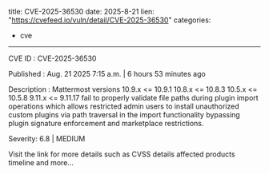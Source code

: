  
title: CVE-2025-36530
date: 2025-8-21
lien: "https://cvefeed.io/vuln/detail/CVE-2025-36530"
categories:
  - cve
---

CVE ID : CVE-2025-36530

Published :  Aug. 21
2025
7:15 a.m. | 6 hours
53 minutes ago

Description : Mattermost versions 10.9.x <= 10.9.1
10.8.x <= 10.8.3
10.5.x <= 10.5.8
9.11.x <= 9.11.17 fail to properly validate file paths during plugin import operations which allows restricted admin users to install unauthorized custom plugins via path traversal in the import functionality
bypassing plugin signature enforcement and marketplace restrictions.

Severity: 6.8 | MEDIUM

Visit the link for more details
such as CVSS details
affected products
timeline
and more...
